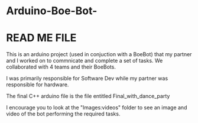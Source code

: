 # Arduino-Boe-Bot-
# READ ME FILE 

This is an arduino project (used in conjuction with a BoeBot) that my partner and I worked on to commnicate and complete a set of tasks. We collaborated with 4 teams and their BoeBots. 

I was primarily responsible for Software Dev while my partner was responsible for hardware.

The final C++ arduino file is the file entitled Final_with_dance_party

I encourage you to look at the "Images:videos" folder to see an image and video of the bot performing the required tasks.

